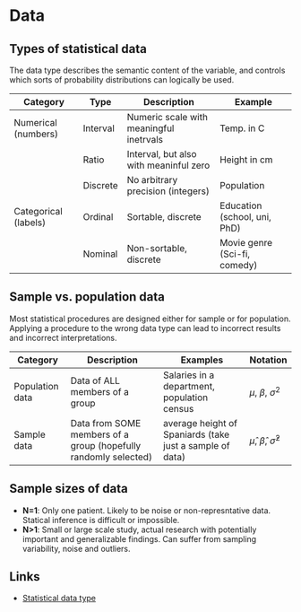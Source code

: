 # Data

## Types of statistical data

The data type describes the semantic content of the variable, and controls which sorts of probability distributions can logically be used.

| Category             | Type     | Description                             | Example                      |
| -------------------- | -------- | --------------------------------------- | ---------------------------- |
| Numerical (numbers)  | Interval | Numeric scale with meaningful inetrvals | Temp. in C                   |
|                      | Ratio    | Interval, but also with meaninful zero  | Height in cm                 |
|                      | Discrete | No arbitrary precision (integers)       | Population                   |
| Categorical (labels) | Ordinal  | Sortable, discrete                      | Education (school, uni, PhD) |
|                      | Nominal  | Non-sortable, discrete                  | Movie genre (Sci-fi, comedy) |

## Sample vs. population data

Most statistical procedures are designed either for sample or for population. Applying a procedure to the wrong data type can lead to incorrect results and incorrect interpretations.

| Category        | Description                                                     | Examples                                                 | Notation                               |
| --------------- | --------------------------------------------------------------- | -------------------------------------------------------- | -------------------------------------- |
| Population data | Data of ALL members of a group                                  | Salaries in a department, population census              | $\mu$, $\beta$, $\sigma^2$             |
| Sample data     | Data from SOME members of a group (hopefully randomly selected) | average height of Spaniards (take just a sample of data) | $\hat\mu$, $\hat\beta$, $\hat\sigma^2$ |

## Sample sizes of data

- **N=1**: Only one patient. Likely to be noise or non-represntative data. Statical inference is difficult or impossible.
- **N>1**: Small or large scale study, actual research with potentially important and generalizable findings. Can suffer from sampling variability, noise and outliers.

## Links

- [Statistical data type](https://en.wikipedia.org/wiki/Statistical_data_type)
